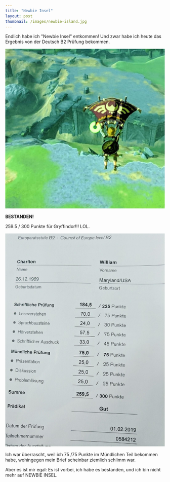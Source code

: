 ```yaml
---
title: "Newbie Insel"
layout: post
thumbnail: /images/newbie-island.jpg
---
```


Endlich habe ich "Newbie Insel" entkommen! Und zwar habe ich heute das Ergebnis von der Deutsch B2 Prüfung bekommen.

![Escape from Newbie Island](/images/newbie-island.jpg)

**BESTANDEN!**

259.5 / 300 Punkte für Gryffindor!!! LOL.

![B2 Ergebnisse](/images/b2-prufung.jpg)

Ich war überrascht, weil ich 75 /75 Punkte im Mündlichen Teil bekommen habe, wohingegen mein Brief scheinbar ziemlich schlimm war.

Aber es ist mir egal: Es ist vorbei, ich habe es bestanden, und ich bin nicht mehr auf NEWBIE INSEL.


